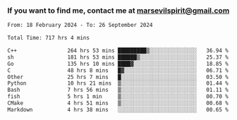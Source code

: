 ### If you want to find me, contact me at marsevilspirit@gmail.com

<!--
**marsevilspirit/marsevilspirit** is a ✨ _special_ ✨ repository because its `README.md` (this file) appears on your GitHub profile.

Here are some ideas to get you started:

- 🔭 I’m currently working on ...
- 🌱 I’m currently learning ...
- 👯 I’m looking to collaborate on ...
- 🤔 I’m looking for help with ...
- 💬 Ask me about ...
- 📫 How to reach me: ...
- 😄 Pronouns: ...
- ⚡ Fun fact: ...
-->
<!--START_SECTION:waka-->

```txt
From: 18 February 2024 - To: 26 September 2024

Total Time: 717 hrs 4 mins

C++                264 hrs 53 mins █████████▒░░░░░░░░░░░░░░░   36.94 %
sh                 181 hrs 53 mins ██████▒░░░░░░░░░░░░░░░░░░   25.37 %
Go                 135 hrs 10 mins ████▓░░░░░░░░░░░░░░░░░░░░   18.85 %
C                  48 hrs 8 mins   █▓░░░░░░░░░░░░░░░░░░░░░░░   06.71 %
Other              25 hrs 7 mins   █░░░░░░░░░░░░░░░░░░░░░░░░   03.50 %
Python             10 hrs 21 mins  ▒░░░░░░░░░░░░░░░░░░░░░░░░   01.44 %
Bash               7 hrs 56 mins   ▒░░░░░░░░░░░░░░░░░░░░░░░░   01.11 %
fish               5 hrs 1 min     ▒░░░░░░░░░░░░░░░░░░░░░░░░   00.70 %
CMake              4 hrs 51 mins   ▒░░░░░░░░░░░░░░░░░░░░░░░░   00.68 %
Markdown           4 hrs 38 mins   ░░░░░░░░░░░░░░░░░░░░░░░░░   00.65 %
```

<!--END_SECTION:waka-->
